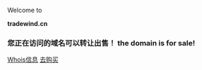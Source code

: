 Welcome to

**tradewind.cn**

### 您正在访问的域名可以转让出售！ the domain is for sale!

[Whois信息](https://whois.aliyun.com/whois/domain/tradewind.cn)
[去购买](https://mi.aliyun.com/detail/online.html?spm=a21cy.8155699.449917.2.51cc340cw8NhVo&amp;domainName=tradewind.cn) 
